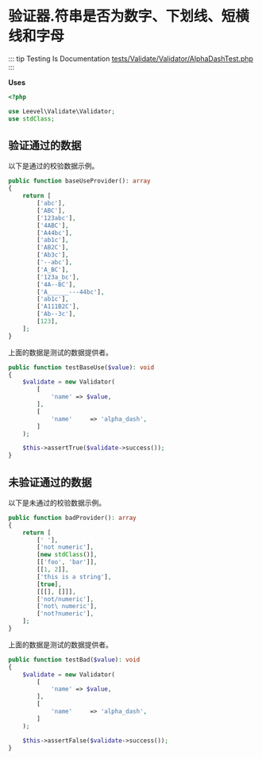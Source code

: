 # 验证器.符串是否为数字、下划线、短横线和字母

::: tip Testing Is Documentation
[tests/Validate/Validator/AlphaDashTest.php](https://github.com/hunzhiwange/framework/blob/master/tests/Validate/Validator/AlphaDashTest.php)
:::
    
**Uses**

``` php
<?php

use Leevel\Validate\Validator;
use stdClass;
```

## 验证通过的数据

以下是通过的校验数据示例。

``` php
public function baseUseProvider(): array
{
    return [
        ['abc'],
        ['ABC'],
        ['123abc'],
        ['4ABC'],
        ['A44bc'],
        ['ab1c'],
        ['AB2C'],
        ['Ab3c'],
        ['--abc'],
        ['A_BC'],
        ['123a_bc'],
        ['4A--BC'],
        ['A______---44bc'],
        ['ab1c'],
        ['A111B2C'],
        ['Ab--3c'],
        [123],
    ];
}
```

上面的数据是测试的数据提供者。


``` php
public function testBaseUse($value): void
{
    $validate = new Validator(
        [
            'name' => $value,
        ],
        [
            'name'     => 'alpha_dash',
        ]
    );

    $this->assertTrue($validate->success());
}
```
    
## 未验证通过的数据

以下是未通过的校验数据示例。

``` php
public function badProvider(): array
{
    return [
        [' '],
        ['not numeric'],
        [new stdClass()],
        [['foo', 'bar']],
        [[1, 2]],
        ['this is a string'],
        [true],
        [[[], []]],
        ['not/numeric'],
        ['not\ numeric'],
        ['not?numeric'],
    ];
}
```

上面的数据是测试的数据提供者。


``` php
public function testBad($value): void
{
    $validate = new Validator(
        [
            'name' => $value,
        ],
        [
            'name'     => 'alpha_dash',
        ]
    );

    $this->assertFalse($validate->success());
}
```